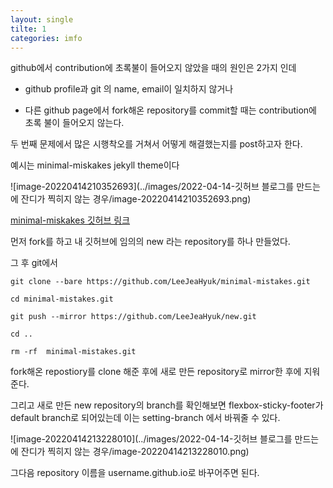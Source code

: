 ```yaml
---
layout: single
tilte: 1
categories: imfo
---
```




github에서 contribution에 초록불이 들어오지 않았을 때의 원인은 2가지 인데

- github profile과 git 의 name, email이 일치하지 않거나 

- 다른 github page에서 fork해온 repository를 commit할 때는 contribution에 초록 불이 들어오지 않는다.

  

두 번째 문제에서 많은 시행착오를 거쳐서 어떻게 해결했는지를 post하고자 한다.

예시는 minimal-miskakes jekyll theme이다

![image-20220414210352693](../images/2022-04-14-깃허브 블로그를 만드는에 잔디가 찍히지 않는 경우/image-20220414210352693.png)

[minimal-miskakes 깃허브 링크](https://github.com/mmistakes/minimal-mistakes)

먼저 fork를 하고 내 깃허브에 임의의 new 라는 repository를 하나 만들었다.

그 후 git에서 

`git clone --bare https://github.com/LeeJeaHyuk/minimal-mistakes.git`

`cd minimal-mistakes.git`

`git push --mirror https://github.com/LeeJeaHyuk/new.git`

`cd ..`  

`rm -rf  minimal-mistakes.git` 

fork해온 repostiory를 clone 해준 후에 새로 만든  repository로 mirror한 후에 지워준다.

그리고 새로 만든 new repository의 branch를 확인해보면 flexbox-sticky-footer가 default branch로 되어있는데 이는 setting-branch 에서 바꿔줄 수 있다.

![image-20220414213228010](../images/2022-04-14-깃허브 블로그를 만드는에 잔디가 찍히지 않는 경우/image-20220414213228010.png)

그다음 repository 이름을 username.github.io로 바꾸어주면 된다. 
